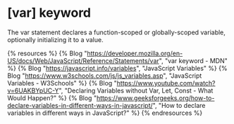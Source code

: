 # [var] keyword

The var statement declares a function-scoped or globally-scoped variable, optionally initializing it to a value.

{% resources %}
  {% Blog "https://developer.mozilla.org/en-US/docs/Web/JavaScript/Reference/Statements/var", "var keyword - MDN" %}
  {% Blog "https://javascript.info/variables", "JavaScript Variables" %}
  {% Blog "https://www.w3schools.com/js/js_variables.asp", "JavaScript Variables - W3Schools" %}
  {% Blog "https://www.youtube.com/watch?v=6UAKBYpUC-Y", "Declaring Variables without Var, Let, Const - What Would Happen?" %}
  {% Blog "https://www.geeksforgeeks.org/how-to-declare-variables-in-different-ways-in-javascript/", "How to declare variables in different ways in JavaScript?" %}
{% endresources %}
